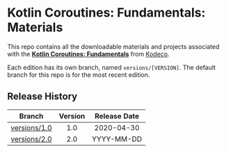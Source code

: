 # Kotlin Coroutines: Fundamentals: Materials

This repo contains all the downloadable materials and projects associated with the **[Kotlin Coroutines: Fundamentals](https://www.kodeco.com/library)** from [Kodeco](https://www.kodeco.com).

Each edition has its own branch, named `versions/[VERSION]`. The default branch for this repo is for the most recent edition.

## Release History

| Branch                                                                                 | Version | Release Date |
| -------------------------------------------------------------------------------------- |:-------:|:------------:|
| [versions/1.0](https://github.com/kodecocodes/video-kcf-materials/tree/versions/1.0) | 1.0     | 2020-04-30   |
| [versions/2.0](https://github.com/kodecocodes/video-kcf-materials/tree/versions/2.0) | 2.0     | YYYY-MM-DD  |
